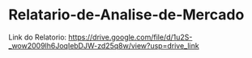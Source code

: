 # Relatario-de-Analise-de-Mercado
Link do Relatorio:
https://drive.google.com/file/d/1u2S-_wow2009lh6JoqIebDJW-zd25q8w/view?usp=drive_link
